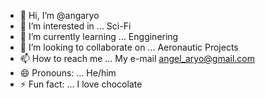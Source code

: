 - 👋 Hi, I’m @angaryo
- 👀 I’m interested in ... Sci-Fi
- 🌱 I’m currently learning ... Engginering
- 💞️ I’m looking to collaborate on ... Aeronautic Projects
- 📫 How to reach me ... My e-mail angel_aryo@gmail.com
- 😄 Pronouns: ... He/him
- ⚡ Fun fact: ... I love chocolate

<!---
angaryo/angaryo is a ✨ special ✨ repository because its `README.md` (this file) appears on your GitHub profile.
You can click the Preview link to take a look at your changes.
--->
